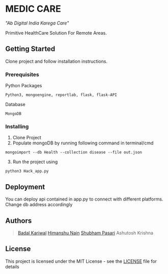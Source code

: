 # MEDIC CARE
*"Ab Digital India Karega Care"*

Primitive HealthCare Solution For Remote Areas.

## Getting Started

Clone project and follow installation instructions.

### Prerequisites

Python Packages
```
Python3, mongoengine, reportlab, flask, flask-API
```
Database
```
MongoDB
```

### Installing

1. Clone Project
2. Populate mongoDB by running following command in terminal/cmd 
```
mongoimport --db Health --collection disease --file out.json
```
3. Run the project using
```
python3 Hack_app.py
```

## Deployment

You can deploy api contained in app.py to connect with different platforms. Change db address accordingly

## Authors
>[Badal Kariwal](https://github.com/kariwalbadal)
>[Himanshu Nain](https://github.com/himanshu-nain)
>[Shubham Pasari](https://github.com/Shubh0501)
>Ashutosh Krishna

## License

This project is licensed under the MIT License - see the [LICENSE](LICENSE) file for details
